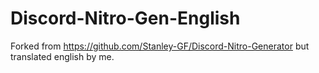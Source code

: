 # Discord-Nitro-Gen-English
Forked from https://github.com/Stanley-GF/Discord-Nitro-Generator but translated english by me. 
